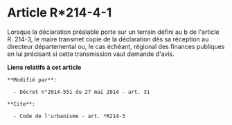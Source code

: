 # Article R*214-4-1

Lorsque la déclaration préalable porte sur un terrain défini au b de l'article R. 214-3, le maire transmet copie de la
déclaration dès sa réception au   directeur départemental ou, le cas échéant, régional des finances publiques en lui
précisant si cette transmission vaut demande d'avis.

**Liens relatifs à cet article**

	**Modifié par**:

	  - Décret n°2014-551 du 27 mai 2014 - art. 31

	**Cite**:

	  - Code de l'urbanisme - art. *R214-3
